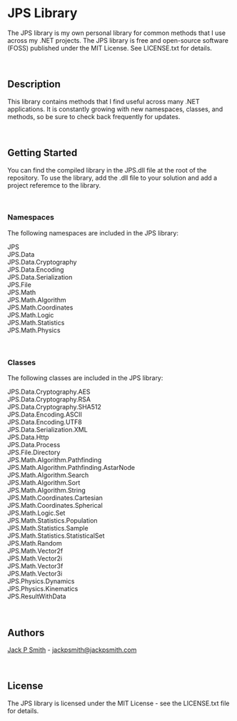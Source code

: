 ﻿# JPS Library
The JPS library is my own personal library for common methods that I use across my .NET projects. The JPS library is free and open-source software (FOSS) published under the MIT License. See LICENSE.txt for details. 
<p>&nbsp</p>

## Description
This library contains methods that I find useful across many .NET applications. It is constantly growing with new namespaces, classes, and methods, so be sure to check back frequently for updates. 
<p>&nbsp</p>

## Getting Started
You can find the compiled library in the JPS.dll file at the root of the repository. To use the library, add the .dll file to your solution and add a project referemce to the library.
<p>&nbsp</p>

### Namespaces

The following namespaces are included in the JPS library:

JPS\
JPS.Data\
JPS.Data.Cryptography\
JPS.Data.Encoding\
JPS.Data.Serialization\
JPS.File\
JPS.Math\
JPS.Math.Algorithm\
JPS.Math.Coordinates\
JPS.Math.Logic\
JPS.Math.Statistics\
JPS.Math.Physics
<p>&nbsp</p>

### Classes

The following classes are included in the JPS library:

JPS.Data.Cryptography.AES\
JPS.Data.Cryptography.RSA\
JPS.Data.Cryptography.SHA512\
JPS.Data.Encoding.ASCII\
JPS.Data.Encoding.UTF8\
JPS.Data.Serialization.XML\
JPS.Data.Http\
JPS.Data.Process\
JPS.File.Directory\
JPS.Math.Algorithm.Pathfinding\
JPS.Math.Algorithm.Pathfinding.AstarNode\
JPS.Math.Algorithm.Search\
JPS.Math.Algorithm.Sort\
JPS.Math.Algorithm.String\
JPS.Math.Coordinates.Cartesian\
JPS.Math.Coordinates.Spherical\
JPS.Math.Logic.Set\
JPS.Math.Statistics.Population\
JPS.Math.Statistics.Sample\
JPS.Math.Statistics.StatisticalSet\
JPS.Math.Random\
JPS.Math.Vector2f\
JPS.Math.Vector2i\
JPS.Math.Vector3f\
JPS.Math.Vector3i\
JPS.Physics.Dynamics\
JPS.Physics.Kinematics\
JPS.ResultWithData
<p>&nbsp</p>

## Authors
[Jack P Smith](https://www.jackpsmith.com) - jackpsmith@jackpsmith.com
<p>&nbsp;</p>

## License
The JPS library is licensed under the MIT License - see the LICENSE.txt file for details.